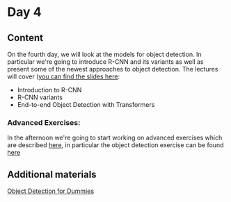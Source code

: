 # Day 4

## Content
On the fourth day, we will look at the models for object detection. In particular we're going to introduce R-CNN
and its variants as well as present some of the newest approaches to object detection.
The lectures will cover ([you can find the slides here](https://docs.google.com/presentation/d/19CO75925rmh7nwlnCPHCBqtaUb5Db_OOEUzIj1omfXw/edit?usp=sharing):
- Introduction to R-CNN
- R-CNN variants
- End-to-end Object Detection with Transformers

### Advanced Exercises:
In the afternoon we're going to start working on advanced exercises which are described [here](../exercises/README.md),
in particular the object detection exercise can be found [here](../exercises/object-detection-transformers.md)

## Additional materials
[Object Detection for Dummies](https://lilianweng.github.io/lil-log/2017/12/31/object-recognition-for-dummies-part-3.html)  